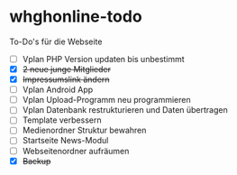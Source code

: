 # whghonline-todo
To-Do's für die Webseite

- [ ] Vplan PHP Version updaten bis unbestimmt
- [x] ~~2 neue junge Mitglieder~~
- [x] ~~Impressumslink ändern~~
- [ ] Vplan Android App
- [ ] Vplan Upload-Programm neu programmieren
- [ ] Vplan Datenbank restrukturieren und Daten übertragen
- [ ] Template verbessern
- [ ] Medienordner Struktur bewahren
- [ ] Startseite News-Modul
- [ ] Webseitenordner aufräumen
- [x] ~~Backup~~
